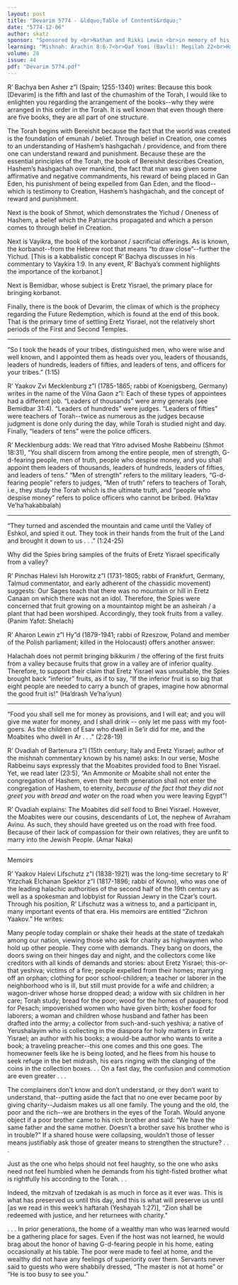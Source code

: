 ```yaml
---
layout: post
title: "Devarim 5774 - &ldquo;Table of Contents&rdquo;"
date: "5774-12-06"
author: skatz
sponsor: "Sponsored by <br>Nathan and Rikki Lewin <br>in memory of his mother <br>Pessel bat Naftali Sternheim Lewin a&rdquo;h"
learning: "Mishnah: Arachin 8:6-7<br>Daf Yomi (Bavli): Megilah 22<br>Halachah: Mishnah Berurah 433:10-434:1"
volume: 28
issue: 44
pdf: "Devarim 5774.pdf"
---
```


R&rsquo; Bachya ben Asher z&rdquo;l (Spain; 1255-1340) writes: Because this book \[Devarim\] is the fifth and last of the chumashim of the Torah, I would like to enlighten you regarding the arrangement of the books--why they were arranged in this order in the Torah.  It is well known that even though there are five books, they are all part of one structure.

The Torah begins with Bereishit because the fact that the world was created is the foundation of emunah / belief.  Through belief in Creation, one comes to an understanding of Hashem&rsquo;s hashgachah / providence, and from there one can understand reward and punishment.  Because these are the essential principles of the Torah, the book of Bereishit describes Creation, Hashem&rsquo;s hashgachah over mankind, the fact that man was given some affirmative and negative commandments, his reward of being placed in Gan Eden, his punishment of being expelled from Gan Eden, and the flood--which is testimony to Creation, Hashem&rsquo;s hashgachah, and the concept of reward and punishment.

Next is the book of Shmot, which demonstrates the Yichud / Oneness of Hashem, a belief which the Patriarchs propagated and which a person comes to through belief in Creation.

Next is Vayikra, the book of the korbanot / sacrificial offerings.  As is known, the korbanot--from the Hebrew root that means &ldquo;to draw close&rdquo;--further the Yichud.  \[This is a kabbalistic concept R&rsquo; Bachya discusses in his commentary to Vaykira 1:9.  In any event, R&rsquo; Bachya&rsquo;s comment highlights the importance of the korbanot.\]

Next is Bemidbar, whose subject is Eretz Yisrael, the primary place for bringing korbanot.

Finally, there is the book of Devarim, the climax of which is the prophecy regarding the Future Redemption, which is found at the end of this book.  That is the primary time of settling Eretz Yisrael, not the relatively short periods of the First and Second Temples.

********

&ldquo;So I took the heads of your tribes, distinguished men, who were wise and well known, and I appointed them as heads over you, leaders of thousands, leaders of hundreds, leaders of fifties, and leaders of tens, and officers for your tribes.&rdquo;  (1:15)

R&rsquo; Yaakov Zvi Mecklenburg z&rdquo;l (1785-1865; rabbi of Koenigsberg, Germany) writes in the name of the Vilna Gaon z&rdquo;l: Each of these types of appointees had a different job.  &ldquo;Leaders of thousands&rdquo; were army generals (see Bemidbar 31:4).  &ldquo;Leaders of hundreds&rdquo; were judges.  &ldquo;Leaders of fifties&rdquo; were teachers of Torah--twice as numerous as the judges because judgment is done only during the day, while Torah is studied night and day.  Finally, &ldquo;leaders of tens&rdquo; were the police officers.

R&rsquo; Mecklenburg adds: We read that Yitro advised Moshe Rabbeinu (Shmot 18:31), &ldquo;You shall discern from among the entire people, men of strength, G-d-fearing people, men of truth, people who despise money, and you shall appoint them leaders of thousands, leaders of hundreds, leaders of fifties, and leaders of tens.&rdquo;  &ldquo;Men of strength&rdquo; refers to the military leaders, &ldquo;G-d-fearing people&rdquo; refers to judges, &ldquo;Men of truth&rdquo; refers to teachers of Torah, i.e., they study the Torah which is the ultimate truth, and &ldquo;people who despise money&rdquo; refers to police officers who cannot be bribed.  (Ha&rsquo;ktav Ve&rsquo;ha&rsquo;hakabbalah)

********

&ldquo;They turned and ascended the mountain and came until the Valley of Eshkol, and spied it out.  They took in their hands from the fruit of the Land and brought it down to us . . .&rdquo;  (1:24-25)

Why did the Spies bring samples of the fruits of Eretz Yisrael specifically from a valley?

R&rsquo; Pinchas Halevi Ish Horowitz z&rdquo;l (1731-1805; rabbi of Frankfurt, Germany, Talmud commentator, and early adherent of the chassidic movement) suggests: Our Sages teach that there was no mountain or hill in Eretz Canaan on which there was not an idol.  Therefore, the Spies were concerned that fruit growing on a mountaintop might be an asheirah / a plant that had been worshiped.  Accordingly, they took fruits from a valley.  (Panim Yafot: Shelach)

R&rsquo; Aharon Lewin z&rdquo;l Hy&rdquo;d (1879-1941; rabbi of Rzeszow, Poland and member of the Polish parliament; killed in the Holocaust) offers another answer:

Halachah does not permit bringing bikkurim / the offering of the first fruits from a valley because fruits that grow in a valley are of inferior quality.  Therefore, to support their claim that Eretz Yisrael was unsuitable, the Spies brought back &ldquo;inferior&rdquo; fruits, as if to say, &ldquo;If the inferior fruit is so big that eight people are needed to carry a bunch of grapes, imagine how abnormal the good fruit is!&rdquo;  (Ha&rsquo;drash Ve&rsquo;ha&rsquo;iyun)

********

&ldquo;Food you shall sell me for money as provisions, and I will eat; and you will give me water for money, and I shall drink -- only let me pass with my foot-goers.  As the children of Esav who dwell in Se&rsquo;ir did for me, and the Moabites who dwell in Ar . . .&rdquo;  (2:28-19)

R&rsquo; Ovadiah of Bartenura z&rdquo;l (15th century; Italy and Eretz Yisrael; author of the mishnah commentary known by his name) asks:  In our verse, Moshe Rabbeinu says expressly that the Moabites provided food to Bnei Yisrael.  Yet, we read later (23:5), &ldquo;An Ammonite or Moabite shall not enter the congregation of Hashem, even their tenth generation shall not enter the congregation of Hashem, to eternity, *because of the fact that they did not greet you with bread and water* on the road when you were leaving Egypt&rdquo;!

R&rsquo; Ovadiah explains: The Moabites did *sell* food to Bnei Yisrael.  However, the Moabites were our cousins, descendants of Lot, the nephew of Avraham Avinu.  As such, they should have greeted us on the road with free food.  Because of their lack of compassion for their own relatives, they are unfit to marry into the Jewish People.  (Amar Naka)

********

Memoirs

R&rsquo; Yaakov Halevi Lifschutz z"l (1838-1921) was the long-time secretary to R&rsquo; Yitzchak Elchanan Spektor z&rdquo;l (1817-1896; rabbi of Kovno), who was one of the leading halachic authorities of the second half of the 19th century as well as a spokesman and lobbyist for Russian Jewry in the Czar&rsquo;s court.  Through his position, R&rsquo; Lifschutz was a witness to, and a participant in, many important events of that era.  His memoirs are entitled &ldquo;Zichron Yaakov.&rdquo;  He writes:

Many people today complain or shake their heads at the state of tzedakah among our nation, viewing those who ask for charity as highwaymen who hold up other people.  They come with demands.  They bang on doors, the doors swing on their hinges day and night, and the collectors come like creditors with all kinds of demands and stories: about Eretz Yisrael; this-or-that yeshiva; victims of a fire; people expelled from their homes; marrying off an orphan; clothing for poor school-children; a teacher or laborer in the neighborhood who is ill, but still must provide for a wife and children; a wagon-driver whose horse dropped dead; a widow with six children in her care; Torah study; bread for the poor; wood for the homes of paupers; food for Pesach; impoverished women who have given birth; kosher food for laborers; a woman and children whose husband and father has been drafted into the army; a collector from such-and-such yeshiva; a native of Yerushalayim who is collecting in the diaspora for holy matters in Eretz Yisrael; an author with his books; a would-be author who wants to write a book; a traveling preacher--this one comes and this one goes.  The homeowner feels like he is being looted, and he flees from his house to seek refuge in the bet midrash, his ears ringing with the clanging of the coins in the collection boxes. . .  On a fast day, the confusion and commotion are even greater . . .

The complainers don&rsquo;t know and don&rsquo;t understand, or they don&rsquo;t want to understand, that--putting aside the fact that no one ever became poor by giving charity--Judaism makes us all one family.  The young and the old, the poor and the rich--we are brothers in the eyes of the Torah.  Would anyone object if a poor brother came to his rich brother and said: &ldquo;We have the same father and the same mother.  Doesn&rsquo;t a brother save his brother who is in trouble?&rdquo;  If a shared house were collapsing, wouldn&rsquo;t those of lesser means justifiably ask those of greater means to strengthen the structure? . . .

Just as the one who helps should not feel haughty, so the one who asks need not feel humbled when he demands from his tight-fisted brother what is rightfully his according to the Torah. . .

Indeed, the mitzvah of tzedakah is as much in force as it ever was.  This is what has preserved us until this day, and this is what will preserve us until \[as we read in this week&rsquo;s haftarah (Yeshayah 1:27)\], &ldquo;Zion shall be redeemed with justice, and her returnees with charity.&rdquo;

. . . In prior generations, the home of a wealthy man who was learned would be a gathering place for sages.  Even if the host was not learned, he would brag about the honor of having G-d-fearing people in his home, eating occasionally at his table.  The poor were made to feel at home, and the wealthy did not have any feelings of superiority over them.  Servants never said to guests who were shabbily dressed, &ldquo;The master is not at home&rdquo; or &ldquo;He is too busy to see you.&rdquo;

